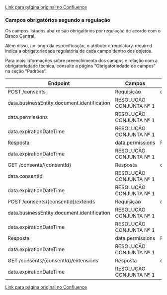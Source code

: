 [Link para página original no Confluence](https://openfinancebrasil.atlassian.net/wiki/spaces/OF/pages/219512834)

### Campos obrigatórios segundo a regulação

Os campos listados abaixo são obrigatórios por regulação de acordo com o Banco Central.​

Além disso, ao longo da especificação, o atributo x-regulatory-required indica a obrigatoriedade regulatória de cada campo dentro dos objetos.​

Para mais informações sobre preenchimento dos campos e relação com a obrigatoriedade técnica, consulte a página "Obrigatoriedade de campos" na seção "Padrões“.

| **Endpoint** | **Campos** | **Regulação** |
| --- | --- | --- |
| POST /consents | Requisição | data.loggedUser.document.identification | RESOLUÇÃO CONJUNTA Nº 1 |
| data.businessEntity.document.identification | RESOLUÇÃO CONJUNTA Nº 1 |
| data.permissions | RESOLUÇÃO CONJUNTA Nº 1 |
| data.expirationDateTime | RESOLUÇÃO CONJUNTA Nº 1 |
| Resposta | data.permissions | RESOLUÇÃO CONJUNTA Nº 1 |
| data.expirationDateTime | RESOLUÇÃO CONJUNTA Nº 1 |
| GET /consents/{consentId} | Resposta | data.permissions | RESOLUÇÃO CONJUNTA Nº 1 |
| data.consentId | RESOLUÇÃO CONJUNTA Nº 1 |
| data.expirationDateTime | RESOLUÇÃO CONJUNTA Nº 1 |
| POST /consents/{consentId}/extends | Requisição | data.loggedUser.document.identification | RESOLUÇÃO CONJUNTA Nº 1 |
| data.businessEntity.document.identification | RESOLUÇÃO CONJUNTA Nº 1 |
| data.expirationDateTime | RESOLUÇÃO CONJUNTA Nº 1 |
| Resposta | data.permissions | RESOLUÇÃO CONJUNTA Nº 1 |
| data.expirationDateTime | RESOLUÇÃO CONJUNTA Nº 1 |
| GET /consents/{consentId}/extensions | Resposta | data.loggedUser.document.identification | RESOLUÇÃO CONJUNTA Nº 1 |
| data.expirationDateTime | RESOLUÇÃO CONJUNTA Nº 1 |

[Link para página original no Confluence](https://openfinancebrasil.atlassian.net/wiki/spaces/OF/pages/219512834)